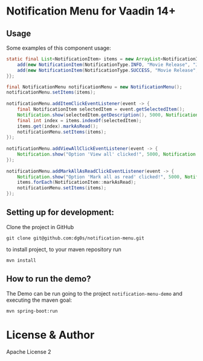 # Notification Menu for Vaadin 14+

## Usage

Some examples of this component usage:

```java
static final List<NotificationItem> items = new ArrayList<NotificationItem>() {{
    add(new NotificationItem(NotificationType.INFO, "Movie Release", "John Wick 4 is coming soon!"));
    add(new NotificationItem(NotificationType.SUCCESS, "Movie Release", "The Matrix Resurrections is coming soon!"));
}};

final NotificationMenu notificationMenu = new NotificationMenu();
notificationMenu.setItems(items);
        
notificationMenu.addItemClickEventListener(event -> {
    final NotificationItem selectedItem = event.getSelectedItem();
    Notification.show(selectedItem.getDescription(), 5000, Notification.Position.TOP_END).open();
    final int index = items.indexOf(selectedItem);
    items.get(index).markAsRead();
    notificationMenu.setItems(items);
});
        
notificationMenu.addViewAllClickEventListener(event -> {
    Notification.show("Option 'View all' clicked!", 5000, Notification.Position.TOP_END).open();
});
        
notificationMenu.addMarkAllAsReadClickEventListener(event -> {
    Notification.show("Option 'Mark all as read' clicked!", 5000, Notification.Position.TOP_END).open();
    items.forEach(NotificationItem::markAsRead);
    notificationMenu.setItems(items);
});
```

## Setting up for development:

Clone the project in GitHub

```
git clone git@github.com:dg0s/notification-menu.git
```

to install project, to your maven repository run

```mvn install```


## How to run the demo?

The Demo can be run going to the project `notification-menu-demo` and executing the maven goal:

```mvn spring-boot:run```


# License & Author

Apache License 2